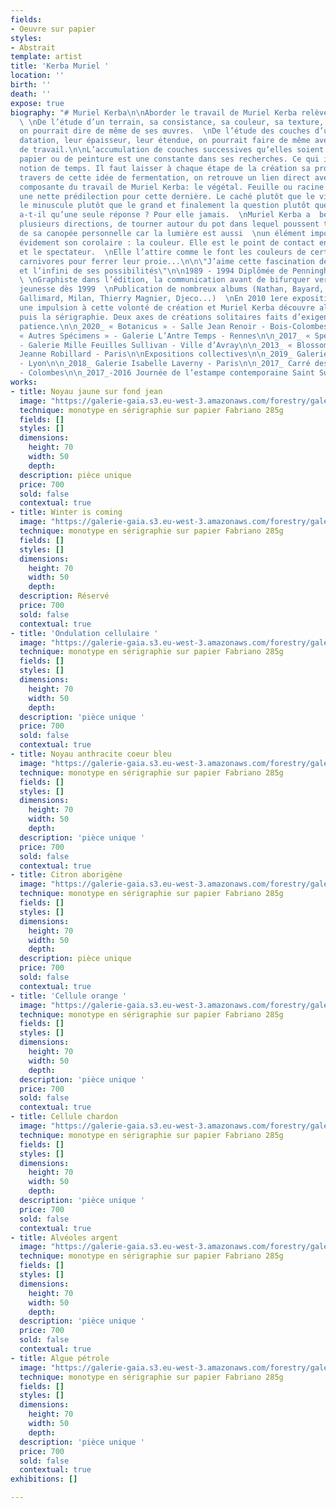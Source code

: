 ```yaml
---
fields:
- Oeuvre sur papier
styles:
- Abstrait
template: artist
title: 'Kerba Muriel '
location: ''
birth: ''
death: ''
expose: true
biography: "# Muriel Kerba\n\nAborder le travail de Muriel Kerba relève de la spéléologie.
  \ \nDe l’étude d’un terrain, sa consistance, sa couleur, sa texture,  \nsa composition,
  on pourrait dire de même de ses œuvres.  \nDe l’étude des couches d’un sol, leur
  datation, leur épaisseur, leur étendue, on pourrait faire de même avec son processus
  de travail.\n\nL’accumulation de couches successives qu’elles soient d’encre, de
  papier ou de peinture est une constante dans ses recherches. Ce qui implique une
  notion de temps. Il faut laisser à chaque étape de la création sa propre fermentation.\n\nAu
  travers de cette idée de fermentation, on retrouve un lien direct avec  \nune autre
  composante du travail de Muriel Kerba: le végétal. Feuille ou racine mais  \navec
  une nette prédilection pour cette dernière. Le caché plutôt que le visible,
  le minuscule plutôt que le grand et finalement la question plutôt que la réponse.\n\nN’y
  a-t-il qu’une seule réponse ? Pour elle jamais.  \nMuriel Kerba a  besoin d’explorer
  plusieurs directions, de tourner autour du pot dans lequel poussent toutes les plantes
  de sa canopée personnelle car la lumière est aussi  \nun élément important et
  évidement son corolaire : la couleur. Elle est le point de contact entre son travail
  et le spectateur.  \nElle l’attire comme le font les couleurs de certaines plantes
  carnivores pour ferrer leur proie...\n\n\"J’aime cette fascination de la couleur
  et l’infini de ses possibilités\"\n\n1989 - 1994 Diplômée de Penninghen-Paris
  \ \nGraphiste dans l’édition, la communication avant de bifurquer vers l’illustration
  jeunesse dès 1999  \nPublication de nombreux albums (Nathan, Bayard, Hachette,
  Gallimard, Milan, Thierry Magnier, Djeco...)  \nEn 2010 1ere exposition qui donne
  une impulsion à cette volonté de création et Muriel Kerba découvre alors la céramique
  puis la sérigraphie. Deux axes de créations solitaires faits d’exigence et de
  patience.\n\n_2020_ « Botanicus » - Salle Jean Renoir - Bois-Colombes\n\n_2018_
  « Autres Spécimens » - Galerie L’Antre Temps - Rennes\n\n_2017_ « Spécimens »
  - Galerie Mille Feuilles Sullivan - Ville d’Avray\n\n_2013_ « Blossomville » - Galerie
  Jeanne Robillard - Paris\n\nExpositions collectives\n\n_2019_ Galerie Paul Ripoche
  - Lyon\n\n_2018_ Galerie Isabelle Laverny - Paris\n\n_2017_ Carré des créateurs
  - Colombes\n\n_2017_-2016 Journée de l’estampe contemporaine Saint Sulpice - Paris"
works:
- title: Noyau jaune sur fond jean
  image: "https://galerie-gaia.s3.eu-west-3.amazonaws.com/forestry/galerie-gaia-muriel-kerba_noyau-jaune-fond-jean_70x50.jpg"
  technique: monotype en sérigraphie sur papier Fabriano 285g
  fields: []
  styles: []
  dimensions:
    height: 70
    width: 50
    depth: 
  description: pièce unique
  price: 700
  sold: false
  contextual: true
- title: Winter is coming
  image: "https://galerie-gaia.s3.eu-west-3.amazonaws.com/forestry/galerie-gaia-muriel-kerba_winter-is-coming_70x50.jpg"
  technique: monotype en sérigraphie sur papier Fabriano 285g
  fields: []
  styles: []
  dimensions:
    height: 70
    width: 50
    depth: 
  description: Réservé
  price: 700
  sold: false
  contextual: true
- title: 'Ondulation cellulaire '
  image: "https://galerie-gaia.s3.eu-west-3.amazonaws.com/forestry/galerie-gaia-muriel-kerba_ondulation-cellulaire_70x50.jpg"
  technique: monotype en sérigraphie sur papier Fabriano 285g
  fields: []
  styles: []
  dimensions:
    height: 70
    width: 50
    depth: 
  description: 'pièce unique '
  price: 700
  sold: false
  contextual: true
- title: Noyau anthracite coeur bleu
  image: "https://galerie-gaia.s3.eu-west-3.amazonaws.com/forestry/galerie-gaia-muriel-kerba_noyau-antracite-coeur-bleu_70x50.jpg"
  technique: monotype en sérigraphie sur papier Fabriano 285g
  fields: []
  styles: []
  dimensions:
    height: 70
    width: 50
    depth: 
  description: 'pièce unique '
  price: 700
  sold: false
  contextual: true
- title: Citron aborigène
  image: "https://galerie-gaia.s3.eu-west-3.amazonaws.com/forestry/galerie-gaia-muriel-kerba_citron-aborigene_70x50.jpg"
  technique: monotype en sérigraphie sur papier Fabriano 285g
  fields: []
  styles: []
  dimensions:
    height: 70
    width: 50
    depth: 
  description: pièce unique
  price: 700
  sold: false
  contextual: true
- title: 'Cellule orange '
  image: "https://galerie-gaia.s3.eu-west-3.amazonaws.com/forestry/galerie-gaia-muriel-kerba_cellule-orange_70x50.jpg"
  technique: monotype en sérigraphie sur papier Fabriano 285g
  fields: []
  styles: []
  dimensions:
    height: 70
    width: 50
    depth: 
  description: 'pièce unique '
  price: 700
  sold: false
  contextual: true
- title: Cellule chardon
  image: "https://galerie-gaia.s3.eu-west-3.amazonaws.com/forestry/galerie-gaia-muriel-kerba_cellule-chardon-_70x50.jpg"
  technique: monotype en sérigraphie sur papier Fabriano 285g
  fields: []
  styles: []
  dimensions:
    height: 70
    width: 50
    depth: 
  description: 'pièce unique '
  price: 700
  sold: false
  contextual: true
- title: Alvéoles argent
  image: "https://galerie-gaia.s3.eu-west-3.amazonaws.com/forestry/galerie-gaia-muriel-kerba_alveoles-argent_70x50.jpg"
  technique: monotype en sérigraphie sur papier Fabriano 285g
  fields: []
  styles: []
  dimensions:
    height: 70
    width: 50
    depth: 
  description: 'pièce unique '
  price: 700
  sold: false
  contextual: true
- title: Algue pétrole
  image: "https://galerie-gaia.s3.eu-west-3.amazonaws.com/forestry/galerie-gaia-muriel-kerba_algue-petrole_70x50.jpg"
  technique: monotype en sérigraphie sur papier Fabriano 285g
  fields: []
  styles: []
  dimensions:
    height: 70
    width: 50
    depth: 
  description: 'pièce unique '
  price: 700
  sold: false
  contextual: true
exhibitions: []

---
```

